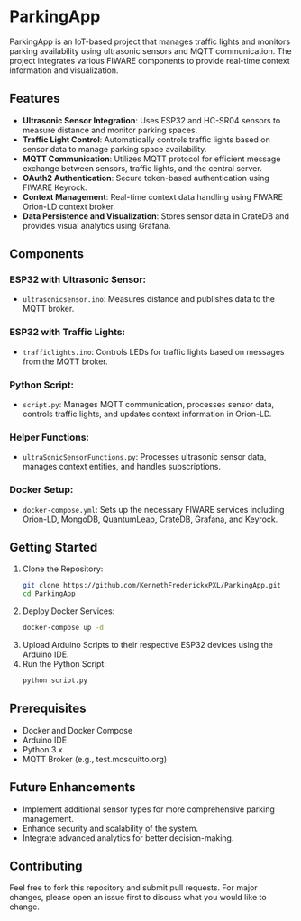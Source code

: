 # ParkingApp

ParkingApp is an IoT-based project that manages traffic lights and monitors parking availability using ultrasonic sensors and MQTT communication. The project integrates various FIWARE components to provide real-time context information and visualization.

## Features

- **Ultrasonic Sensor Integration**: Uses ESP32 and HC-SR04 sensors to measure distance and monitor parking spaces.
- **Traffic Light Control**: Automatically controls traffic lights based on sensor data to manage parking space availability.
- **MQTT Communication**: Utilizes MQTT protocol for efficient message exchange between sensors, traffic lights, and the central server.
- **OAuth2 Authentication**: Secure token-based authentication using FIWARE Keyrock.
- **Context Management**: Real-time context data handling using FIWARE Orion-LD context broker.
- **Data Persistence and Visualization**: Stores sensor data in CrateDB and provides visual analytics using Grafana.

## Components

### ESP32 with Ultrasonic Sensor:
- `ultrasonicsensor.ino`: Measures distance and publishes data to the MQTT broker.

### ESP32 with Traffic Lights:
- `trafficlights.ino`: Controls LEDs for traffic lights based on messages from the MQTT broker.

### Python Script:
- `script.py`: Manages MQTT communication, processes sensor data, controls traffic lights, and updates context information in Orion-LD.

### Helper Functions:
- `ultraSonicSensorFunctions.py`: Processes ultrasonic sensor data, manages context entities, and handles subscriptions.

### Docker Setup:
- `docker-compose.yml`: Sets up the necessary FIWARE services including Orion-LD, MongoDB, QuantumLeap, CrateDB, Grafana, and Keyrock.

## Getting Started

1. Clone the Repository:
    ```bash
    git clone https://github.com/KennethFrederickxPXL/ParkingApp.git
    cd ParkingApp
    ```
2. Deploy Docker Services:
    ```bash
    docker-compose up -d
    ```
3. Upload Arduino Scripts to their respective ESP32 devices using the Arduino IDE.
4. Run the Python Script:
    ```bash
    python script.py
    ```

## Prerequisites
- Docker and Docker Compose
- Arduino IDE
- Python 3.x
- MQTT Broker (e.g., test.mosquitto.org)

## Future Enhancements
- Implement additional sensor types for more comprehensive parking management.
- Enhance security and scalability of the system.
- Integrate advanced analytics for better decision-making.

## Contributing
Feel free to fork this repository and submit pull requests. For major changes, please open an issue first to discuss what you would like to change.

